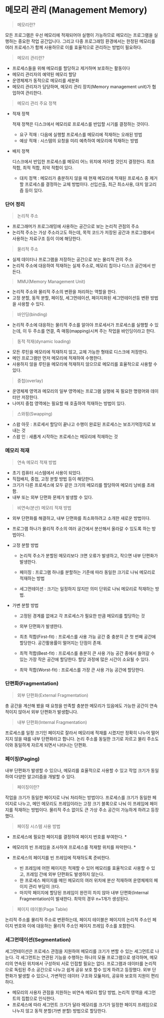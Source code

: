 # 메모리 관리 (Management Memory)

> 메모리란?

  모든 프로그램은 우선 메모리에 적재되어야 실행이 가능하므로 메모리는 프로그램을 실행하는 중요한 작업 공간입니다. 그리고 다중 프로그래밍 환경에서는 한정된 메모리를 여러 프로세스가 함께 사용하므로 이를 효율적으로 관리하는 방법이 필요하다.

> 메모리 관리란?

  * 프로세스들을 위해 메모리를 할당하고 제거하며 보호하는 활동이다
  * 메모리 관리자의 예약된 메모리 할당
  * 운영체제가 동적으로 메모리를 세분화
  * 메모리 관리자가 담당하며, 메모리 관리 장치(Memory management unit)가 협업하여 관리한다.

> 메모리 관리 주요 정책

  * 적재 정책

    적재 정책은 디스크에서 메모리로 프로세스를 반입할 시기를 결정하는 것이다.

    * 요구 적재 : 다음에 실행할 프로세스를 메모리에 적재하는 오래된 방법
    * 예상 적재 : 시스템의 요청을 미리 예측하여 메모리에 적재하는 방법

  * 배치 정책

    디스크에서 반입한 프로세스를 메모리 어느 위치에 저아할 것인지 결정한다. 최초 적합, 최적 적합, 최악 적합이 있다.
   
    * 대치 정책 : 메모리가 충분하지 않을 때 현재 메모리에 적재된 프로세스 중 제거할 프로세스를 결정하는 교체 방법이다. 선입선출, 최근 최소사용, 대치 알고리즘 등이 있다.

### 단어 정리

> 논리적 주소

  * 프로그래머가 프로그래밍에 사용하는 공간으로 보는 논리적 관점의 주소
  * 논리적 주소는 가상 주소라고도 하는데, 목적 코드가 저장된 공간과 프로그램에서 사용하는 자료구조 등이 이에 해당한다.


> 물리적 주소

  * 실제 데이터나 프로그램을 저장하는 공간으로 보는 물리적 관의 주소
  * 논리적 주소에 대응하여 적재하는 실제 주소로, 메모리 칩이나 디스크 공간에서 만든다.

> MMU(Memory Management Unit)

  * 논리적 주소와 물리적 주소의 변환을 처리하는 역할을 한다.
  * 고정 분할, 동적 분할, 페이징, 세그먼테이션, 페이지화된 세그먼테이션등 변환 방법을 사용할 수 있다.

> 바인딩(binding)

  * 논리적 주소에 대응하는 물리적 주소를 알아야 프로세서가 프로세스를 실행할 수 있는데, 이 두 주소를 연결, 즉 매핑(mapping)시켜 주는 작업을 바인딩이라고 한다.

> 동적 적재(dynamic loading)

  * 모든 루틴을 메모리에 적재하지 않고, 교체 가능한 형태로 디스크에 저장한다.
  * 메인 프로그램만 먼저 메모리에 적재하여 수행한다.
  * 사용하지 않을 루틴을 메모리에 적재하지 않으므로 메모리를 효율적으로 사용할 수 있다.

> 중첩(overlay)

  * 운영체제 영역과 메모리의 일부 영역에는 프로그램 실행에 꼭 필요한 명령어와 데이터만 저장한다.
  * 나머지 중첩 영역에는 필요할 때 호출하여 적재하는 방법이 있다.

> 스와핑(Swapping)

  * 스왑 아웃 : 프로세서 할당이 끝나고 수행이 완료된 프로세스는 보조기억장치로 보내는 것
  * 스왑 인 : 새롭게 시작하는 프로세스는 메모리에 적재하는 것
  
  
### 메모리 적재 

> 연속 메모리 적재 방법

  * 초기 컴퓨터 시스템에서 사용이 되었다.
  * 직접배치, 중첩, 고정 분할 방법 등이 해당한다.
  * 크기가 다른 프로세스에 모두 같은 크기의 메모리를 할당하여 메모리 낭비를 초래함.
  * 내부 또는 외부 단편화 문제가 발생할 수 있다. 


> 비연속(분산) 메모리 적재 방법

  * 외부 단편화를 해결하고, 내부 단편화를 최소화하려고 소개한 새로운 방법이다.
  * 프로그램 하나가 물리적 주소의 여러 공간에서 분산해서 올라갈 수 있도록 하는 방법이다.
  
  * 고정 분할 방법
 
    * 논리적 주소가 분할된 메모리보다 크면 오류가 발생하고, 작으면 내부 단편화가 발생한다.
  
    * 페이징 : 프로그램 하나를 분할하는 기준에 따라 동일한 크기로 나눠 메모리로 적재하는 방법
    * 세그먼테이션 : 크기는 일정하지 않지만 의미 단위로 나눠 메모리로 적재하는 방법.

  * 가변 분할 방법

    * 고정된 경계를 없애고 각 프로세스가 필요한 만큼 메모리를 할당하는 것
    * 외부 단편화가 발생한다.
    
    * 최초 적합(First-fit) : 프로세스를 사용 가능 공간 중 충분히 큰 첫 번째 공간에 할당한다. 공간활용률이 떨어지는 단점이 존재.
    * 최적 적합(Best-fit) : 프로세스를 충분히 큰 사용 가능 공간 중에서 들어갈 수 있는 가장 작은 공간에 할당한다. 할당 과정에 많은 시간이 소요될 수 있다.
    * 최악 적합(Worst-fit) : 프로세스를 가장 큰 사용 가능 공간에 할당한다. 

### 단편화(Fragmentation)
    
> 외부 단편화(External Fragmentation)

  총 공간을 계산해 봤을 때 요청을 만족할 충분한 메모리가 있음에도 가능한 공간이 연속적이지 않아서 외부 단편화가 발생합니다.

> 내부 단편화(Internal Fragmentation)

  프로세스를 일정 크기인 페이지로 잘라서 메모리에 적재를 시켰지만 정확히 나누어 떨어지지 않을 때를 내부 단편화라고 합니다.
  논리 주소를 동일한 크기로 자르고 물리 주소도 이와 동일하게 자르게 되면서 나타나는 단편화.
  
  
  
### 페이징(Paging)

  내부 단편화가 발생할 수 있으나, 메모리를 효율적으로 사용할 수 있고 작업 크기가 동일하여 다양한 알고리즘을 개발할 수 있다.

> 페이징이란?

  작업을 크기가 동일한 페이지로 나눠 처리하는 방법이다. 프로세스를 크기가 동일한 페이지로 나누고, 메인 메모리도 프레임이라는 고정 크기 블록으로 나눠 이 프레임에 페이지를 적재하는 방법이다.
  물리적 주소 없이도 큰 가상 주소 공간이 가능하게 하려고 등장했다.
  
> 페이징 시스템 사용 방법

  * 프로세스에 필요한 페이지를 결정하여 페이지 번호를 부여한다.
    *   
  
  * 메모리의 빈 프레임을 조사하여 프로세스를 적재할 위치를 파악한다.
    * 
  
  * 프로세스의 페이지를 빈 프레임에 적재하도록 준비한다.

    * 빈 프레임에 어떤 페이지든 적재할 수 있어 메모리를 효율적으로 사용할 수 있고, 프레임 간에 외부 단편화도 발생하지 않는다.
    * 한 프로세스 페이지를 메인 메모리의 여러 위치에 분산 적재하여 운영체제의 페이지 관리 부담이 크다.
    * 마지막 페이지에 할당된 프레임이 완전히 차지 않아 내부 단편화(Internal Fragmentation)이 발새한다. 최악의 경우 n+1개가 생성된다.

> 페이지 테이블(Page Table)

  논리적 주소를 물리적 주소로 변환하는데, 페이지 테이블은 페이지의 논리적 주소인 페이지 번호와 이에 대응하는 물리적 주소인 페이지 프레임 주소를 포함한다.

### 세그먼테이션(Segmentation)

  세그먼테이션은 프로세스 관점을 지원하여 메모리를 크기가 변할 수 있는 세그먼트로 나눈다. 각 세그먼트는 연관된 기능을 수행하는 하나의 모듈 프로그램으로 생각하며, 메모리의 연속된 위치에서 구성하되 서로 인접할 필요는 없다.
  프로그램과 데이터를 논리적으로 독립된 주소 공간으로 나누고 쉽게 공유 보호 할수 있게 하려고 등장했다.
  외부 단편화가 발생할 수 있으나, 가변적인 데이터 구조와 모듍처리, 공유와 보호의 지원이 편리하다.
  
  * 메모리의 사용자 관점을 지원하는 비연속 메모리 할당 방법, 논리적 영역을 세그먼트의 집합으로 인식한다.
  * 프로세스에 따라 세그먼트 크기가 달라 메모리를 크기가 일정한 페이지 프레임으로 나누지 않고 동적 분할(가변 분할) 방법으로 할당한다.





















    
